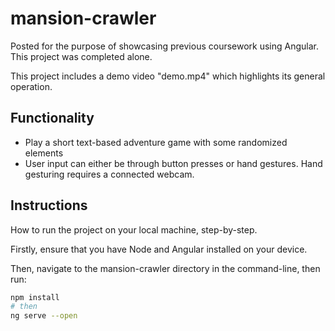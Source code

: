 # mansion-crawler

<p>Posted for the purpose of showcasing previous coursework using Angular. This project was completed alone.</p>

<p>This project includes a demo video "demo.mp4" which highlights its general operation.</p>

## Functionality

<ul>
    <li>Play a short text-based adventure game with some randomized elements</li>
    <li>User input can either be through button presses or hand gestures. Hand gesturing requires a connected webcam.</li>
</ul>

## Instructions

<p>How to run the project on your local machine, step-by-step.</p>

<p>Firstly, ensure that you have Node and Angular installed on your device.</p>

<p>Then, navigate to the mansion-crawler directory in the command-line, then run:</p>

```bash
npm install
# then
ng serve --open
```